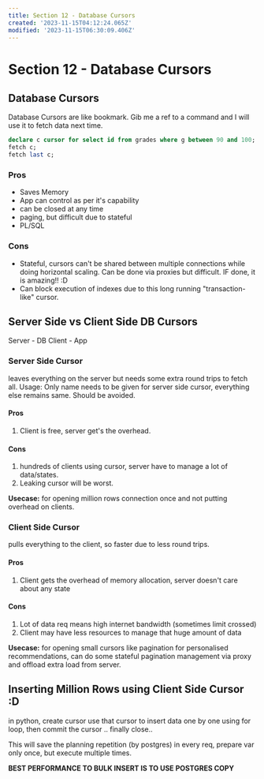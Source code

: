```yaml
---
title: Section 12 - Database Cursors
created: '2023-11-15T04:12:24.065Z'
modified: '2023-11-15T06:30:09.406Z'
---
```


# Section 12 - Database Cursors

## Database Cursors
Database Cursors are like bookmark. Gib me a ref to a command and I will use it to fetch data next time.

```sql
declare c cursor for select id from grades where g between 90 and 100;
fetch c;
fetch last c;
```

### Pros
- Saves Memory
- App can control as per it's capability
- can be closed at any time
- paging, but difficult due to stateful
- PL/SQL

### Cons
- Stateful, cursors can't be shared between multiple connections while doing horizontal scaling. Can be done via proxies but difficult. IF done, it is amazing!! :D
- Can block execution of indexes due to this long running "transaction-like" cursor.


## Server Side vs Client Side DB Cursors
Server - DB
Client - App
### Server Side Cursor
leaves everything on the server but needs some extra round trips to fetch all. 
Usage: Only name needs to be given for server side cursor, everything else remains same. 
Should be avoided.

#### Pros
1. Client is free, server get's the overhead.

#### Cons
1. hundreds of clients using cursor, server have to manage a lot of data/states.
2. Leaking cursor will be worst.

**Usecase:** for opening million rows connection once and not putting overhead on clients.

### Client Side Cursor
pulls everything to the client, so faster due to less round trips.

#### Pros
1. Client gets the overhead of memory allocation, server doesn't care about any state

#### Cons
1. Lot of data req means high internet bandwidth (sometimes limit crossed)
2. Client may have less resources to manage that huge amount of data

**Usecase:** for opening small cursors like pagination for personalised recommendations, can do some stateful pagination management via proxy and offload extra load from server.

## Inserting Million Rows using Client Side Cursor :D
in python, create cursor use that cursor to insert data one by one using for loop, then commit the cursor .. finally close.. 

This will save the planning repetition (by postgres) in every req, prepare var only once, but execute multiple times.

**BEST PERFORMANCE TO BULK INSERT IS TO USE POSTGRES COPY**
